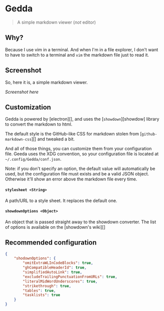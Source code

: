 # Gedda

> A simple markdown viewer (*not* editor)

## Why?

Because I use vim in a terminal. And when I'm in a file explorer, I don't want
to have to switch to a terminal and `vim` the markdown file just to read it.

## Screenshot

So, here it is, a simple markdown viewer.

*Screenshot here*

## Customization

Gedda is powered by [electron][], and uses the [`showdown`][showdow] library to
convert the markdown to html.

The default style is the GitHub-like CSS for markdown stolen from
[`github-markdown-css`][] and tweaked a bit.

And all of those things, you can customize them from your configuration file.
Geeda uses the XDG convention, so your configuration file is located at
`~/.config/Gedda/conf.json`.

Note: if you don't specify an option, the default value will automatically be
used, but the configuration file must exists and be a valid JSON object.
Otherwise it'll show an error above the markdown file every time.

#### `stylesheet <String>`

A path/URL to a style sheet. It replaces the default one.

#### `showdownOptions <Object>`

An object that is passed straight away to the showdown converter. The list of
options is available on the [showdown's wiki][]

## Recommended configuration

```json
{
    "shodownOptions": {
        "omitExtraWLInCodeBlocks": true,
        "ghCompatibleHeaderId": true,
        "simplifiedAutoLink": true,
        "excludeTrailingPunctuationFromURLs": true,
        "literalMidWordUnderscores": true,
        "strikethrough": true,
        "tables": true,
        "tasklists": true
    }
}
```
